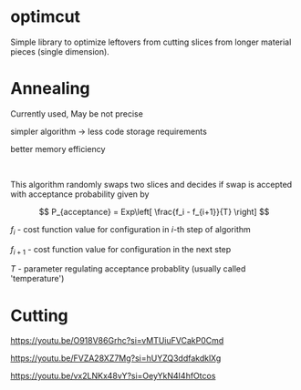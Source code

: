 # optimcut
Simple library to optimize leftovers from cutting slices from longer material pieces (single dimension).

# Annealing

Currently used, May be not precise 

simpler algorithm -> less code storage requirements

better memory efficiency

<br>

This algorithm randomly swaps two slices and decides if swap is accepted with acceptance probability given by

$$
P_{acceptance} = Exp\left[ \frac{f_i - f_{i+1}}{T} \right]
$$

$f_i$     - cost function value for configuration in $i$-th step of algorithm

$f_{i+1}$ - cost function value for configuration in the next step

$T$       - parameter regulating acceptance probablity (usually called 'temperature')





# Cutting 

https://youtu.be/O918V86Grhc?si=vMTUiuFVCakP0Cmd

https://youtu.be/FVZA28XZ7Mg?si=hUYZQ3ddfakdklXg

https://youtu.be/vx2LNKx48vY?si=OeyYkN4I4hfOtcos